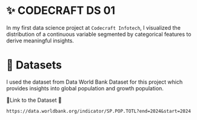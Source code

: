 # ✨ CODECRAFT DS 01
In my first data science project at `Codecraft Infotech`, I visualized the distribution of a continuous variable segmented by categorical features to derive meaningful insights.


# 📂 Datasets
I used the dataset from Data World Bank Dataset for this project which provides insights into global population and growth population.

🔗Link to the Dataset 🔗
```
https://data.worldbank.org/indicator/SP.POP.TOTL?end=2024&start=2024
```